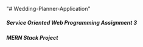 "# Wedding-Planner-Application" 
 ##### Service Oriented Web Programming Assignment 3
 ##### MERN Stack Project
